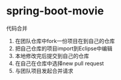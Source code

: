 # spring-boot-movie
代码合并
1. 在团队仓库中fork一份项目在到自己的仓库
2. 把自己仓库的项目import到Eclipse中编辑
3. 本地修改完后提交到自己的仓库
4. 在自己在仓库中选择new pull request
5. 与团队项目发起合并请求
